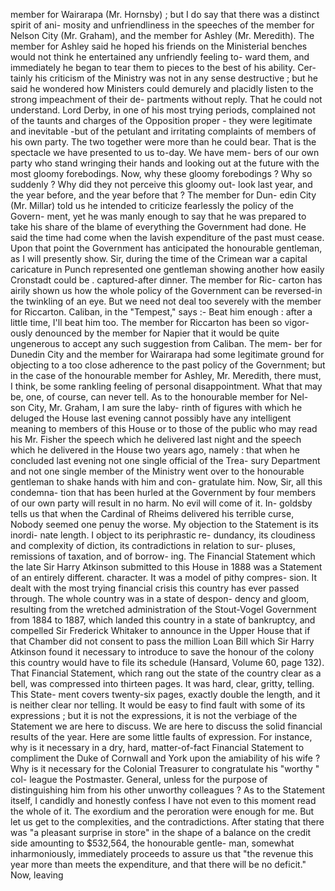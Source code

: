 member for Wairarapa (Mr. Hornsby) ; but I do say that there was a distinct spirit of ani- mosity and unfriendliness in the speeches of the member for Nelson City (Mr. Graham), and the member for Ashley (Mr. Meredith). The member for Ashley said he hoped his friends on the Ministerial benches would not think he entertained any unfriendly feeling to- ward them, and immediately he began to tear them to pieces to the best of his ability. Cer- tainly his criticism of the Ministry was not in any sense destructive ; but he said he wondered how Ministers could demurely and placidly listen to the strong impeachment of their de- partments without reply. That he could not understand. Lord Derby, in one of his most trying periods, complained not of the taunts and charges of the Opposition proper - they were legitimate and inevitable -but of the petulant and irritating complaints of members of his own party. The two together were more than he could bear. That is the spectacle we have presented to us to-day. We have mem- bers of our own party who stand wringing their hands and looking out at the future with the most gloomy forebodings. Now, why these gloomy forebodings ? Why so suddenly ? Why did they not perceive this gloomy out- look last year, and the year before, and the year before that ? The member for Dun- edin City (Mr. Millar) told us he intended to criticize fearlessly the policy of the Govern- ment, yet he was manly enough to say that he was prepared to take his share of the blame of everything the Government had done. He said the time had come when the lavish expenditure of the past must cease. Upon that point the Government has anticipated the honourable gentleman, as I will presently show. Sir, during the time of the Crimean war a capital caricature in Punch represented one gentleman showing another how easily Cronstadt could be . captured-after dinner. The member for Ric- carton has airily shown us how the whole policy of the Government can be reversed-in the twinkling of an eye. But we need not deal too severely with the member for Riccarton. Caliban, in the "Tempest," says :- Beat him enough : after a little time, I'll beat him too. The member for Riccarton has been so vigor- ously denounced by the member for Napier that it would be quite ungenerous to accept any such suggestion from Caliban. The mem- ber for Dunedin City and the member for Wairarapa had some legitimate ground for objecting to a too close adherence to the past policy of the Government; but in the case of the honourable member for Ashley, Mr. Meredith, there must, I think, be some rankling feeling of personal disappointment. What that may be, one, of course, can never tell. As to the honourable member for Nel- son City, Mr. Graham, I am sure the laby- rinth of figures with which he deluged the House last evening cannot possibly have any intelligent meaning to members of this House or to those of the public who may read his Mr. Fisher the speech which he delivered last night and the speech which he delivered in the House two years ago, namely : that when he concluded last evening not one single official of the Trea- sury Department and not one single member of the Ministry went over to the honourable gentleman to shake hands with him and con- gratulate him. Now, Sir, all this condemna- tion that has been hurled at the Government by four members of our own party will result in no harm. No evil will come of it. In- goldsby tells us that when the Cardinal of Rheims delivered his terrible curse, Nobody seemed one penuy the worse. My objection to the Statement is its inordi- nate length. I object to its periphrastic re- dundancy, its cloudiness and complexity of diction, its contradictions in relation to sur- pluses, remissions of taxation, and of borrow- ing. The Financial Statement which the late Sir Harry Atkinson submitted to this House in 1888 was a Statement of an entirely different. character. It was a model of pithy compres- sion. It dealt with the most trying financial crisis this country has ever passed through. The whole country was in a state of despon- dency and gloom, resulting from the wretched administration of the Stout-Vogel Government from 1884 to 1887, which landed this country in a state of bankruptcy, and compelled Sir Frederick Whitaker to announce in the Upper House that if that Chamber did not consent to pass the million Loan Bill which Sir Harry Atkinson found it necessary to introduce to save the honour of the colony this country would have to file its schedule (Hansard, Volume 60, page 132). That Financial Statement, which rang out the state of the country clear as a bell, was compressed into thirteen pages. It was hard, clear, gritty, telling. This State- ment covers twenty-six pages, exactly double the length, and it is neither clear nor telling. It would be easy to find fault with some of its expressions ; but it is not the expressions, it is not the verbiage of the Statement we are here to discuss. We are here to discuss the solid financial results of the year. Here are some little faults of expression. For instance, why is it necessary in a dry, hard, matter-of-fact Financial Statement to compliment the Duke of Cornwall and York upon the amiability of his wife ? Why is it necessary for the Colonial Treasurer to congratulate his "worthy " col- league the Postmaster. General, unless for the purpose of distinguishing him from his other unworthy colleagues ? As to the Statement itself, I candidly and honestly confess I have not even to this moment read the whole of it. The exordium and the peroration were enough for me. But let us get to the complexities, and the contradictions. After stating that there was "a pleasant surprise in store" in the shape of a balance on the credit side amounting to $532,564, the honourable gentle- man, somewhat inharmoniously, immediately proceeds to assure us that "the revenue this year more than meets the expenditure, and that there will be no deficit." Now, leaving 